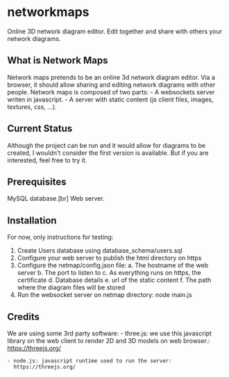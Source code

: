 # networkmaps

Online 3D network diagram editor. Edit together and share with others your network diagrams.

## What is Network Maps

Network maps pretends to be an online 3d network diagram editor. Via a browser, it should allow sharing and editing network diagrams with other people.
Network maps is composed of two parts:
    - A websockets server writen in javascript.
    - A server with static content (js client files, images, textures, css, ...).

## Current Status

Although the project can be run and it would allow for diagrams to be created, I wouldn't consider the first version is available. But if you are interested, feel free to try it.

## Prerequisites

MySQL database.[br]
Web server.

## Installation

For now, only instructions for testing:
1. Create Users database using database_schema/users.sql
2. Configure your web server to publish the html directory on https
3. Configure the netmap/config.json file:
    a. The hostname of the web server
    b. The port to listen to
    c. As everything runs on https, the certificate
    d. Database details
    e. url of the static content
    f. The path where the diagram files will be stored
4. Run the websocket server on netmap directory: node main.js

## Credits

We are using some 3rd party software:
    - three.js: we use this javascript library on the web client to render 2D and 3D models on web browser.:
      https://threejs.org/

    - node.js: javascript runtime used to run the server:
      https://threejs.org/

